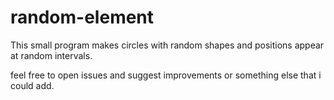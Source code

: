 # random-element
This small program makes circles with random shapes and positions appear at random intervals.

feel free to open issues and suggest improvements or something else that i could add.
